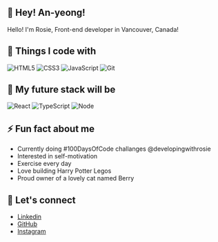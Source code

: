 ## 👋 Hey! An-yeong!  

Hello! I'm Rosie, Front-end developer in Vancouver, Canada!

## 🔭 Things I code with
![HTML5](https://img.shields.io/badge/-HTML5-F05032?style=for-the-badge&logo=html5&logoColor=ffffff)
![CSS3](https://img.shields.io/badge/-CSS3-007ACC?style=for-the-badge&logo=css3)
![JavaScript](https://img.shields.io/badge/-JavaScript-%23F7DF1C?style=for-the-badge&logo=javascript&logoColor=000000&labelColor=%23F7DF1C&color=%23FFCE5A)
![Git](https://img.shields.io/badge/-Git-F05032?style=for-the-badge&logo=git&logoColor=ffffff)

## 🌱 My future stack will be
![React](https://img.shields.io/badge/-React-222222?style=for-the-badge&logo=react)
![TypeScript](https://img.shields.io/badge/-TypeScript-007ACC?style=for-the-badge&logo=typescript&logoColor=white)
![Node](https://img.shields.io/badge/-Nodejs-43853d?style=for-the-badge&logo=Node.js&logoColor=white)

## ⚡ Fun fact about me
- Currently doing #100DaysOfCode challanges  @developingwithrosie 
- Interested in self-motivation
- Exercise every day
- Love building Harry Potter Legos 
- Proud owner of a lovely cat named Berry

## 👯 Let's connect
- [Linkedin](https://www.linkedin.com/in/rosie-bh-lee/)
- [GitHub](https://github.com/rosielee09)
- [Instagram](https://www.instagram.com/developingwithrosie/)
